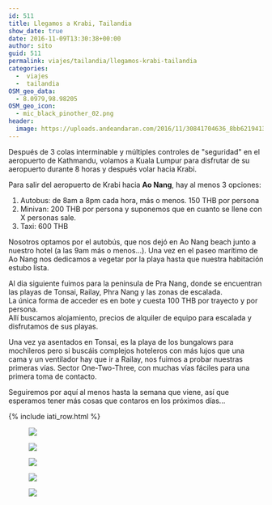 ```yaml
---
id: 511
title: Llegamos a Krabi, Tailandia
show_date: true
date: 2016-11-09T13:30:38+00:00
author: sito
guid: 511
permalink: viajes/tailandia/llegamos-krabi-tailandia
categories:
  -  viajes
  -  tailandia
OSM_geo_data:
  - 8.0979,98.98205
OSM_geo_icon:
  - mic_black_pinother_02.png
header:
  image: https://uploads.andeandaran.com/2016/11/30841704636_8bb6219413_b.jpg
---
```


Después de 3 colas interminable y múltiples controles de "seguridad" en el aeropuerto de Kathmandu, volamos a Kuala Lumpur para disfrutar de su aeropuerto durante 8 horas y después volar hacia Krabi.

Para salir del aeropuerto de Krabi hacia **Ao Nang**, hay al menos 3 opciones:

  1. Autobus: de 8am a 8pm cada hora, más o menos. 150 THB por persona
  2. Minivan: 200 THB por persona y suponemos que en cuanto se llene con X personas sale.
  3. Taxi: 600 THB

Nosotros optamos por el autobús, que nos dejó en Ao Nang beach junto a nuestro hotel (a las 9am más o menos...). Una vez en el paseo marítimo de Ao Nang nos dedicamos a vegetar por la playa hasta que nuestra habitación estubo lista.   
    
Al dia siguiente fuimos para la peninsula de Pra Nang, donde se encuentran las playas de Tonsai, Railay, Phra Nang y las zonas de escalada.<br /> La única forma de acceder es en bote y cuesta 100 THB por trayecto y por persona.<br /> Allí buscamos alojamiento, precios de alquiler de equipo para escalada y disfrutamos de sus playas.
  
Una vez ya asentados en Tonsai, es la playa de los bungalows para mochileros pero si buscáis complejos hoteleros con más lujos que una cama y un ventilador hay que ir a Railay, nos fuimos a probar nuestras primeras vías. Sector One-Two-Three, con muchas vías fáciles para una primera toma de contacto.

Seguiremos por aquí al menos hasta la semana que viene, así que esperamos tener más cosas que contaros en los próximos días...
  
    
{% include iati_row.html %}
  
<div id='gallery-9' class='gallery galleryid-511 gallery-columns-3 gallery-size-wcfixedheightsmall'>
  <figure > 
  
  <div>
    <a href='https://uploads.andeandaran.com/2016/11/GOPR5937.jpg'><img src="https://uploads.andeandaran.com/2016/11/GOPR5937.jpg"  /></a>
  </div></figure><figure > 
  
  <div>
    <a href='https://uploads.andeandaran.com/2016/11/GOPR5942.jpg'><img src="https://uploads.andeandaran.com/2016/11/GOPR5942.jpg"  /></a>
  </div></figure><figure > 
  
  <div>
    <a href='https://uploads.andeandaran.com/2016/11/GOPR5948.jpg'><img src="https://uploads.andeandaran.com/2016/11/GOPR5948.jpg"  /></a>
  </div></figure><figure > 
  
  <div>
    <a href='https://uploads.andeandaran.com/2016/11/GOPR5956.jpg'><img src="https://uploads.andeandaran.com/2016/11/GOPR5956.jpg"  /></a>
  </div></figure><figure > 
  
  <div>
    <a href='https://uploads.andeandaran.com/2016/11/GOPR5960.jpg'><img src="https://uploads.andeandaran.com/2016/11/GOPR5960.jpg"  /></a>
  </div></figure>
</div>